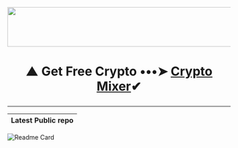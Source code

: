 <p align="center">
  <img width="728" height="90" src="https://media.giphy.com/media/NcSRM70PbxRbR0PMZJ/giphy.gif">
</p>

# <p align="center"> ▲ Get Free Crypto •••➤ <a href="https://www.gate.io/ref/3301721">Crypto Mixer</a>✔ </center>
<hr>
<p align="center">
  
| Latest Public repo                 |
:------------------------- |
![Readme Card](https://github-readme-stats.vercel.app/api/pin/?username=HACKERS-GE&repo=HACKERSGE)</p>
